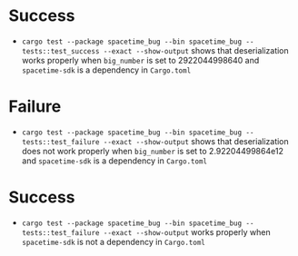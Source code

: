 
# Success
- `cargo test --package spacetime_bug --bin spacetime_bug -- tests::test_success --exact --show-output`
shows that deserialization works properly when `big_number` is set to 2922044998640 and `spacetime-sdk` is a dependency in `Cargo.toml`
# Failure
- `cargo test --package spacetime_bug --bin spacetime_bug -- tests::test_failure --exact --show-output`
shows that deserialization does not work properly when `big_number` is set to 2.92204499864e12 and `spacetime-sdk` is a dependency in `Cargo.toml`
# Success
- `cargo test --package spacetime_bug --bin spacetime_bug -- tests::test_failure --exact --show-output`
works properly when `spacetime-sdk` is not a dependency in `Cargo.toml`